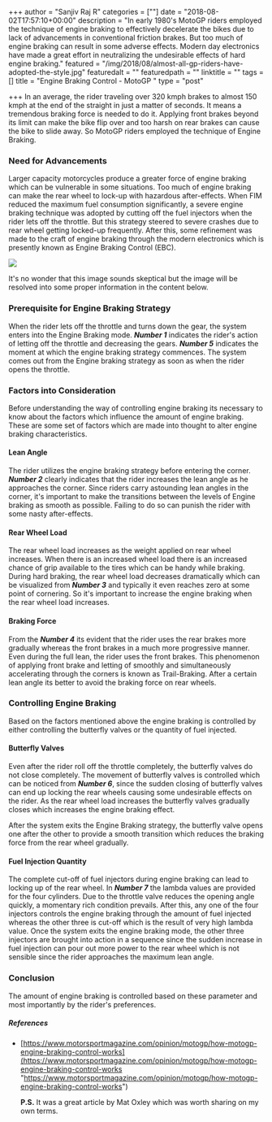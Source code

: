 +++
author = "Sanjiv Raj R"
categories = [""]
date = "2018-08-02T17:57:10+00:00"
description = "In early 1980's MotoGP riders employed the technique of engine braking to effectively decelerate the bikes due to lack of advancements in conventional friction brakes. But too much of engine braking can result in some adverse effects. Modern day electronics have made a great effort in neutralizing the undesirable effects of hard engine braking."
featured = "/img/2018/08/almost-all-gp-riders-have-adopted-the-style.jpg"
featuredalt = ""
featuredpath = ""
linktitle = ""
tags = []
title = "Engine Braking Control - MotoGP "
type = "post"

+++
In an average, the rider traveling over 320 kmph brakes to almost 150 kmph at the end of the straight in just a matter of seconds. It means a tremendous braking force is needed to do it. Applying front brakes beyond its limit can make the bike flip over and too harsh on rear brakes can cause the bike to slide away. So MotoGP riders employed the technique of Engine Braking.

### Need for Advancements

Larger capacity motorcycles produce a greater force of engine braking which can be vulnerable in some situations. Too much of engine braking can make the rear wheel to lock-up with hazardous after-effects. When FIM reduced the maximum fuel consumption significantly, a severe engine braking technique was adopted by cutting off the fuel injectors when the rider lets off the throttle. But this strategy steered to severe crashes due to rear wheel getting locked-up frequently. After this, some refinement was made to the craft of engine braking through the modern electronics which is presently known as Engine Braking Control (EBC).

![](/img/2018/08/motor_sport_blog_3_january_2017_ebc_graph.png)

It's no wonder that this image sounds skeptical but the image will be resolved into some proper information in the content below.

### Prerequisite for Engine Braking Strategy

When the rider lets off the throttle and turns down the gear, the system enters into the Engine Braking mode. **_Number 1_** indicates the rider's action of letting off the throttle and decreasing the gears. **_Number 5_** indicates the moment at which the engine braking strategy commences. The system comes out from the Engine braking strategy as soon as when the rider opens the throttle.

### Factors into Consideration

Before understanding the way of controlling engine braking its necessary to know about the factors which influence the amount of engine braking. These are some set of factors which are made into thought to alter engine braking characteristics.

#### Lean Angle

The rider utilizes the engine braking strategy before entering the corner. **_Number 2_** clearly indicates that the rider increases the lean angle as he approaches the corner. Since riders carry astounding lean angles in the corner, it's important to make the transitions between the levels of Engine braking as smooth as possible. Failing to do so can punish the rider with some nasty after-effects.

#### Rear Wheel Load

The rear wheel load increases as the weight applied on rear wheel increases. When there is an increased wheel load there is an increased chance of grip available to the tires which can be handy while braking. During hard braking, the rear wheel load decreases dramatically which can be visualized from **_Number 3_** and typically it even reaches zero at some point of cornering. So it's important to increase the engine braking when the rear wheel load increases.

#### Braking Force

From the **_Number 4_** its evident that the rider uses the rear brakes more gradually whereas the front brakes in a much more progressive manner. Even during the full lean, the rider uses the front brakes. This phenomenon of applying front brake and letting of smoothly and simultaneously accelerating through the corners is known as Trail-Braking. After a certain lean angle its better to avoid the braking force on rear wheels.

### Controlling Engine Braking

Based on the factors mentioned above the engine braking is controlled by either controlling the butterfly valves or the quantity of fuel injected.

#### Butterfly Valves

Even after the rider roll off the throttle completely, the butterfly valves do not close completely. The movement of butterfly valves is controlled which can be noticed from **_Number 6_**, since the sudden closing of butterfly valves can end up locking the rear wheels causing some undesirable effects on the rider. As the rear wheel load increases the butterfly valves gradually closes which increases the engine braking effect.

After the system exits the Engine Braking strategy, the butterfly valve opens one after the other to provide a smooth transition which reduces the braking force from the rear wheel gradually.

#### Fuel Injection Quantity

The complete cut-off of fuel injectors during engine braking can lead to locking up of the rear wheel. In **_Number 7_**  the lambda values are provided for the four cylinders. Due to the throttle valve reduces the opening angle quickly, a momentary rich condition prevails. After this, any one of the four injectors controls the engine braking through the amount of fuel injected whereas the other three is cut-off which is the result of very high lambda value. Once the system exits the engine braking mode, the other three injectors are brought into action in a sequence since the sudden increase in fuel injection can pour out more power to the rear wheel which is not sensible since the rider approaches the maximum lean angle.

### Conclusion

The amount of engine braking is controlled based on these parameter and most importantly by the rider's preferences.

##### References

* [https://www.motorsportmagazine.com/opinion/motogp/how-motogp-engine-braking-control-works](https://www.motorsportmagazine.com/opinion/motogp/how-motogp-engine-braking-control-works "https://www.motorsportmagazine.com/opinion/motogp/how-motogp-engine-braking-control-works")

  **P.S.** It was a great article by Mat Oxley which was worth sharing on my own terms.